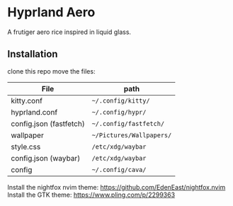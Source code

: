 # Hyprland Aero
A frutiger aero rice inspired in liquid glass.

## Installation
clone this repo
move the files:

| **File**                | **path**                         |
|-------------------------|----------------------------------|
| kitty.conf              | `~/.config/kitty/`               |
| hyprland.conf           | `~/.config/hypr/`                |
| config.json (fastfetch) | `~/.config/fastfetch/`           |
| wallpaper               | `~/Pictures/Wallpapers/`         |
| style.css               | `/etc/xdg/waybar`                |
| config.json (waybar)    | `/etc/xdg/waybar`                |
| config                  | `~/.config/cava/`                |

Install the nightfox nvim theme: https://github.com/EdenEast/nightfox.nvim
Install the GTK theme: https://www.pling.com/p/2299363
